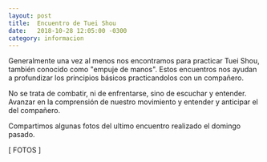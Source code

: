 ```yaml
---
layout: post
title:  Encuentro de Tuei Shou
date:   2018-10-28 12:05:00 -0300
category: informacion
---
```


Generalmente una vez al menos nos encontramos para practicar Tuei Shou, también conocido como "empuje de manos".
Estos encuentros nos ayudan a profundizar los principios básicos practicandolos con un compañero. 

No se trata de combatir, ni de enfrentarse, sino de escuchar y entender. Avanzar en la comprensión de nuestro movimiento y entender y anticipar el del compañero.

Compartimos algunas fotos del ultimo encuentro realizado el domingo pasado.


[ FOTOS ]